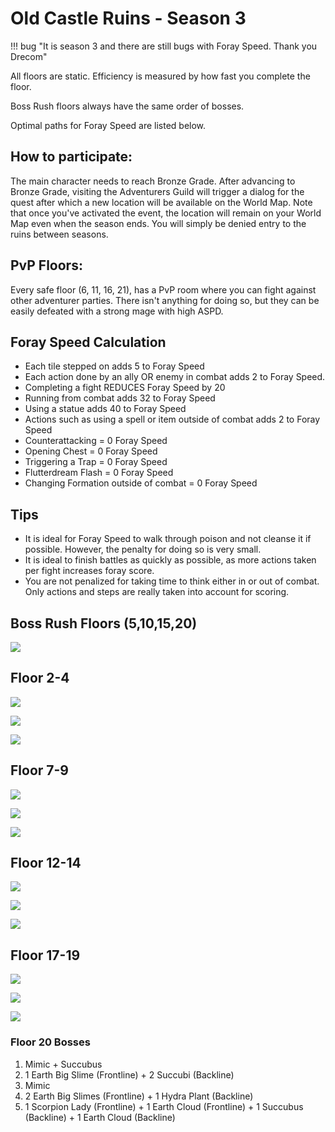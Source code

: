 # Old Castle Ruins - Season 3

!!! bug "It is season 3 and there are still bugs with Foray Speed. Thank you Drecom"

All floors are static. Efficiency is measured by how fast you complete the floor.

Boss Rush floors always have the same order of bosses.

Optimal paths for Foray Speed are listed below.

## How to participate:
The main character needs to reach Bronze Grade. After advancing to Bronze Grade, visiting the Adventurers Guild will trigger a dialog for the quest after which a new location will be available on the World Map.  Note that once you've activated the event, the location will remain on your World Map even when the season ends. You will simply be denied entry to the ruins between seasons.

## PvP Floors:
Every safe floor (6, 11, 16, 21), has a PvP room where you can fight against other adventurer parties. There isn't anything for doing so, but they can be easily defeated with a strong mage with high ASPD.

## Foray Speed Calculation
- Each tile stepped on adds 5 to Foray Speed
- Each action done by an ally OR enemy in combat adds 2 to Foray Speed.
- Completing a fight REDUCES Foray Speed by 20
- Running from combat adds 32 to Foray Speed
- Using a statue adds 40 to Foray Speed
- Actions such as using a spell or item outside of combat adds 2 to Foray Speed
- Counterattacking = 0 Foray Speed
- Opening Chest = 0 Foray Speed
- Triggering a Trap = 0 Foray Speed
- Flutterdream Flash = 0 Foray Speed
- Changing Formation outside of combat = 0 Foray Speed

## Tips

- It is ideal for Foray Speed to walk through poison and not cleanse it if possible. However, the penalty for doing so is very small.
- It is ideal to finish battles as quickly as possible, as more actions taken per fight increases foray score.
- You are not penalized for taking time to think either in or out of combat. Only actions and steps are really taken into account for scoring.

## Boss Rush Floors (5,10,15,20)

![](img/boss-rush.png)

## Floor 2-4
![](img/s3-f2.png)

![](img/s3-f3.png)

![](img/s3-f4.png)

## Floor 7-9
![](img/s3-f7.png)

![](img/s3-f8.png)

![](img/s3-f9.png)

## Floor 12-14
![](img/s3-f12.png)

![](img/s3-f13.png)

![](img/s3-f14.png)

## Floor 17-19

![](img/s3-f17.png)

![](img/s3-f18.png)

![](img/s3-f19.png)

### Floor 20 Bosses
1. Mimic + Succubus
2. 1 Earth Big Slime (Frontline) + 2 Succubi (Backline)
3. Mimic
4. 2 Earth Big Slimes (Frontline) + 1 Hydra Plant (Backline)
5. 1 Scorpion Lady (Frontline) + 1 Earth Cloud (Frontline) + 1 Succubus (Backline) + 1 Earth Cloud (Backline)
